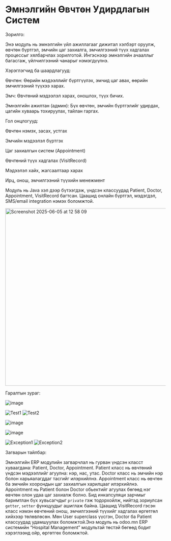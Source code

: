 # **Эмнэлгийн Өвчтөн Удирдлагын Систем**

Зорилго:

Энэ модуль нь эмнэлгийн үйл ажиллагааг дижитал хэлбэрт оруулж, өвчтөн бүртгэл, эмчийн цаг захиалга, эмчилгээний түүх хадгалах процессыг хялбарчлах зорилготой. Ингэснээр эмнэлгийн ачааллыг багасгаж, үйлчилгээний чанарыг нэмэгдүүлнэ.

Хэрэглэгчид ба шаардлагууд:

Өвчтөн: Өөрийн мэдээллийг бүртгүүлэх, эмчид цаг авах, өөрийн эмчилгээний түүхээ харах.

Эмч: Өвчтөний мэдээлэл харах, оношлох, түүх бичих.

Эмнэлгийн ажилтан (админ): Бүх өвчтөн, эмчийн бүртгэлийг удирдах, цагийн хуваарь тохируулах, тайлан гаргах.

Гол онцлогууд:

Өвчтөн нэмэх, засах, устгах

Эмчийн мэдээлэл бүртгэх

Цаг захиалгын систем (Appointment)

Өвчтөний түүх хадгалах (VisitRecord)

Мэдээлэл хайх, жагсаалтаар харах

Ирц, онош, эмчилгээний түүхийн менежмент

Модуль нь Java хэл дээр бүтээгдэж, үндсэн классуудад Patient, Doctor, Appointment, VisitRecord багтсан. Цаашид онлайн бүртгэл, мэдэгдэл, SMS/email integration нэмэх боломжтой.

<img width="556" alt="Screenshot 2025-06-05 at 12 58 09" src="https://github.com/user-attachments/assets/6c288ed9-8910-448b-9e49-78011dc83060" />
 
 Гаралтын зураг:

![image](https://github.com/user-attachments/assets/d46023dd-58bf-415d-b647-1e57dfde2f8b)


![Test1](https://github.com/user-attachments/assets/bbcf4cc0-0bd5-4654-8acc-6c3839d21ef3)
![Test2](https://github.com/user-attachments/assets/7bc5384c-0c8b-44ff-9e78-e5d54b2377e5)

![image](https://github.com/user-attachments/assets/cf736010-97ff-4e5c-b36b-e2f2f0364f06)

![image](https://github.com/user-attachments/assets/a67c2211-35e0-4b3a-a9d0-ce9b040226ab)

![Exception1](https://github.com/user-attachments/assets/f4a7bd13-822d-4a9e-b687-bd45428f23b4)
![Exception2](https://github.com/user-attachments/assets/989e6856-fde7-4ab2-a22a-dceb3ee3ef7c)








Загварын тайлбар:

Эмнэлгийн ERP модулийн загварчлал нь гурван үндсэн класст хуваагдана: Patient, Doctor, Appointment.
Patient класс нь өвчтөний үндсэн мэдээллийг агуулна: нэр, нас, утас. Doctor класс нь эмчийн нэр болон харьяалагддаг тасгийг илэрхийлнэ. Appointment класс нь өвчтөн ба эмчийн хоорондын цаг захиалгын харилцааг илэрхийлнэ. Appointment нь Patient болон Doctor обьектийг агуулах бөгөөд нэг өвчтөн олон удаа цаг захиалж болно.
Бид инкапсуляци зарчмыг баримтлан бүх хувьсагчдыг `private` гэж тодорхойлж, нийтэд зориулсан `getter`, `setter` функцуудыг ашиглаж байна. Цаашид VisitRecord гэсэн класс нэмэн өвчтөний онош, эмчилгээний түүхийг хадгалах өргөтгөл хийхээр төлөвлөсөн. Мөн User superclass үүсгэн, Doctor ба Patient классуудад удамшуулах боломжтой.Энэ модуль нь odoo.mn ERP системийн “Hospital Management” модультай төстэй бөгөөд бодит хэрэглээнд ойр, өргөтгөх боломжтой.




